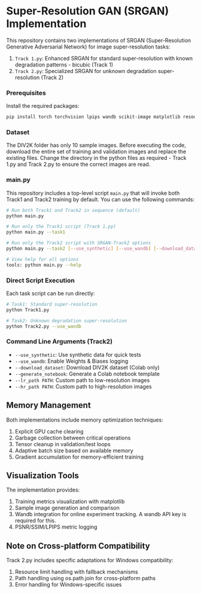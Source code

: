 # Super-Resolution GAN (SRGAN) Implementation

This repository contains two implementations of SRGAN (Super-Resolution Generative Adversarial Network) for image super-resolution tasks:

1. `Track 1.py`: Enhanced SRGAN for standard super-resolution with known degradation patterns - bicubic (Track 1)
2. `Track 2.py`: Specialized SRGAN for unknown degradation super-resolution (Track 2)


### Prerequisites

Install the required packages:

```bash
pip install torch torchvision lpips wandb scikit-image matplotlib resource numpy pandas
```

### Dataset

The DIV2K folder has only 10 sample images. 
Before executing the code, download the entire set of training and validation images and replace the existing files. 
Change the directory in the python files as required - Track 1.py and Track 2.py to ensure the correct images are read.

### main.py

This repository includes a top-level script `main.py` that will invoke both Track1 and Track2 training by default. You can use the following commands:

```bash
# Run both Track1 and Track2 in sequence (default)
python main.py

# Run only the Track1 script (Track 1.py)
python main.py --task1

# Run only the Track2 script with SRGAN-Track2 options
python main.py --task2 [--use_synthetic] [--use_wandb] [--download_dataset] [--generate_notebook] [--lr_path LR_DIR] [--hr_path HR_DIR]

# View help for all options
tools: python main.py --help
```

### Direct Script Execution

Each task script can be run directly:

```bash
# Task1: Standard super-resolution
python Track1.py

# Task2: Unknown degradation super-resolution
python Track2.py --use_wandb
```

### Command Line Arguments (Track2)

- `--use_synthetic`: Use synthetic data for quick tests
- `--use_wandb`: Enable Weights & Biases logging
- `--download_dataset`: Download DIV2K dataset (Colab only)
- `--generate_notebook`: Generate a Colab notebook template
- `--lr_path PATH`: Custom path to low-resolution images
- `--hr_path PATH`: Custom path to high-resolution images

## Memory Management

Both implementations include memory optimization techniques:

1. Explicit GPU cache clearing
2. Garbage collection between critical operations
3. Tensor cleanup in validation/test loops
4. Adaptive batch size based on available memory
5. Gradient accumulation for memory-efficient training

## Visualization Tools

The implementation provides:

1. Training metrics visualization with matplotlib
2. Sample image generation and comparison
3. Wandb integration for online experiment tracking. A wandb API key is required for this.
4. PSNR/SSIM/LPIPS metric logging

## Note on Cross-platform Compatibility

Track 2.py includes specific adaptations for Windows compatibility:

1. Resource limit handling with fallback mechanisms
2. Path handling using os.path.join for cross-platform paths
3. Error handling for Windows-specific issues



